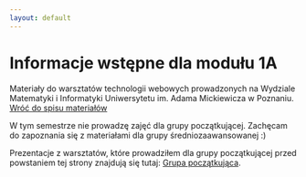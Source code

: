 ```yaml
---
layout: default
---
```

<div class="inner">
	<h1 id="main1">Informacje wstępne dla modułu 1A</h1>
    <div id="main2" class="h2">Materiały do&nbsp;warsztatów technologii webowych prowadzonych na Wydziale Matematyki i&nbsp;Informatyki Uniwersytetu im. Adama Mickiewicza w Poznaniu.</div>
	<a href="../../index.html" class="button-v button-module">Wróć do&nbsp;spisu materiałów</a>
	<div style="clear: both;"></div>
</div>

W tym semestrze nie prowadzę zajęć dla grupy początkującej. Zachęcam do zapoznania się z materiałami dla&nbsp;grupy średniozaawansowanej :)

Prezentacje z warsztatów, które prowadziłem dla grupy początkującej przed powstaniem tej strony znajdują się tutaj:
<a target="blank" href="https://www.dropbox.com/sh/y880vkq1a3nho1r/AAAlAiUbuR72RkZhozh5KB1Ua?dl=0">Grupa początkująca</a>.
